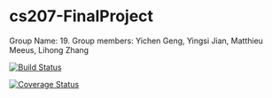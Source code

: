 # cs207-FinalProject
Group Name: 19.
Group members: Yichen Geng,
               Yingsi Jian,
               Matthieu Meeus, 
               Lihong Zhang
               
[![Build Status](https://travis-ci.org/BackPropagators/cs207-FinalProjec.svg?branch=master)](https://travis-ci.org/BackPropagators/cs207-FinalProjec.svg?branch=master)

[![Coverage Status](https://codecov.io/gh/CodeCov/branch/master/graph/badge.svg)](https://codecov.io/gh/CodeCov)


